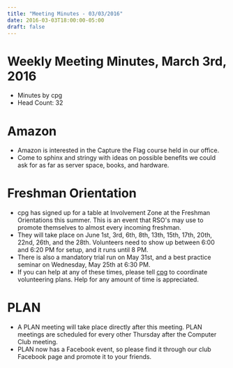 ```yaml
---
title: "Meeting Minutes - 03/03/2016"
date: 2016-03-03T18:00:00-05:00
draft: false
---
```


# Weekly Meeting Minutes, March 3rd, 2016

- Minutes by cpg
- Head Count: 32

# Amazon

- Amazon is interested in the Capture the Flag course held in our office.
- Come to sphinx and stringy with ideas on possible benefits we could ask for as far as server space, books, and hardware.

# Freshman Orientation

- cpg has signed up for a table at Involvement Zone at the Freshman Orientations this summer. This is an event that RSO's may use to promote themselves to almost every incoming freshman.
- They will take place on June 1st, 3rd, 6th, 8th, 13th, 15th, 17th, 20th, 22nd, 26th, and the 28th. Volunteers need to show up between 6:00 and 6:20 PM for setup, and it runs until 8 PM.
- There is also a mandatory trial run on May 31st, and a best practice seminar on Wednesday, May 25th at 6:30 PM.
- If you can help at any of these times, please tell [cpg](http://cclub.cs.wmich.edu/~cpg) to coordinate volunteering plans. Help for any amount of time is appreciated.

# PLAN

- A PLAN meeting will take place directly after this meeting. PLAN meetings are scheduled for every other Thursday after the Computer Club meeting.
- PLAN now has a Facebook event, so please find it through our club Facebook page and promote it to your friends.
